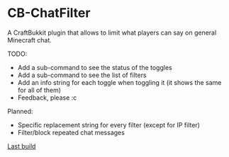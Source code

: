 CB-ChatFilter
=============

A CraftBukkit plugin that allows to limit what players can say on general Minecraft chat.

TODO: 
 - Add a sub-command to see the status of the toggles
 - Add a sub-command to see the list of filters
 - Add an info string for each toggle when toggling it (it shows the same for all of them)
 - Feedback, please :c
 
Planned:
 - Specific replacement string for every filter (except for IP filter)
 - Filter/block repeated chat messages
 
 [Last build](https://dl.dropboxusercontent.com/u/50994829/minecraft/plugins/ChatFilter/ChatFilter-0.0.1-SNAPSHOT-commit10.jar)